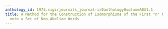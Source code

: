 ```yaml
---
anthology_id: 1973.sigirjournals_journal-ir0anthology0volumeA8A1.1
title: A Method for the Construction of Isomorphisms of the First "n" Natural Numbers
  onto a Set of Non-Abelian Words
---
```

